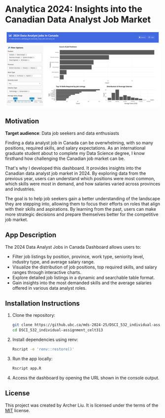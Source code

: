 # Analytica 2024: Insights into the Canadian Data Analyst Job Market

![Preview](img/dashboard-preview.png)

## Motivation

**Target audience**: Data job seekers and data enthusiasts

Finding a data analyst job in Canada can be overwhelming, with so many positions, required skills, and salary expectations. As an international graduate student about to complete my Data Science degree, I know firsthand how challenging the Canadian job market can be.

That's why I developed this dashboard. It provides insights into the Canadian data analyst job market in 2024. By exploring data from the previous year, users can understand which positions were most common, which skills were most in demand, and how salaries varied across provinces and industries.

The goal is to help job seekers gain a better understanding of the landscape they are stepping into, allowing them to focus their efforts on roles that align with their skills and aspirations. By learning from the past, users can make more strategic decisions and prepare themselves better for the competitive job market.

## App Description

The 2024 Data Analyst Jobs in Canada Dashboard allows users to:

- Filter job listings by position, province, work type, seniority level, industry type, and average salary range.
- Visualize the distribution of job positions, top required skills, and salary ranges through interactive charts.
- Explore detailed job listings in a dynamic and searchable table format.
- Gain insights into the most demanded skills and the average salaries offered in various data analyst roles.

## Installation Instructions

1. Clone the repository:

   ```bash
   git clone https://github.ubc.ca/mds-2024-25/DSCI_532_individual-assignment_celt313.git
   cd DSCI_532_individual-assignment_celt313
   ```

2. Install dependencies using renv:

   ```bash
   Rscript -e 'renv::restore()'
   ```

3. Run the app locally:

   ```bash
   Rscript app.R
   ```

4. Access the dashboard by opening the URL shown in the console output.

## License

This project was created by Archer Liu. It is licensed under the terms of the [MIT](https://github.ubc.ca/mds-2024-25/DSCI_532_individual-assignment_celt313/blob/master/LICENSE.md) license.
